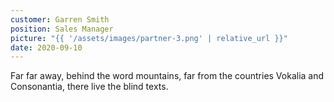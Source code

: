 ```yaml
---
customer: Garren Smith
position: Sales Manager
picture: "{{ '/assets/images/partner-3.png' | relative_url }}"
date: 2020-09-10
---
```


Far far away, behind the word mountains, far from the countries Vokalia and Consonantia, there live the blind texts.
